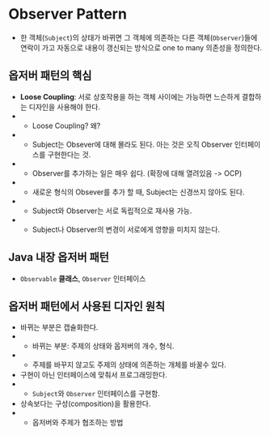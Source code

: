 # Observer Pattern
- 한 객체(`Subject`)의 상태가 바뀌면 그 객체에 의존하는 다른 객체(`Observer`)들에 연락이 가고 자동으로 내용이 갱신되는 방식으로 one to many 의존성을 정의한다.

## 옵저버 패턴의 핵심
- **Loose Coupling**: 서로 상호작용을 하는 객체 사이에는 가능하면 느슨하게 결합하는 디자인을 사용해야 한다.
- - Loose Coupling? 왜?
- - Subject는 Obsever에 대해 몰라도 된다. 아는 것은 오직 Observer 인터페이스를 구현한다는 것.
- - Observer를 추가하는 일은 매우 쉽다. (확장에 대해 열려있음 -> OCP)
- - 새로운 형식의 Obsever를 추가 할 때, Subject는 신경쓰지 않아도 된다.
- - Subject와 Observer는 서로 독립적으로 재사용 가능.
- - Subject나 Observer의 변경이 서로에게 영향을 미치지 않는다.

## Java 내장 옵저버 패턴
- `Observable` **클래스**, `Observer` 인터페이스

## 옵저버 패턴에서 사용된 디자인 원칙
- 바뀌는 부분은 캡슐화한다.
- - 바뀌는 부분: 주제의 상태와 옵저버의 개수, 형식.
- - 주제를 바꾸지 않고도 주제의 상태에 의존하는 개체를 바꿀수 있다.
- 구현이 아닌 인터페이스에 맞춰서 프로그래밍한다.
- - `Subject`와 `Observer` 인터페이스를 구현함.
- 상속보다는 구성(composition)을 활용한다.
- - 옵저버와 주제가 협조하는 방법
